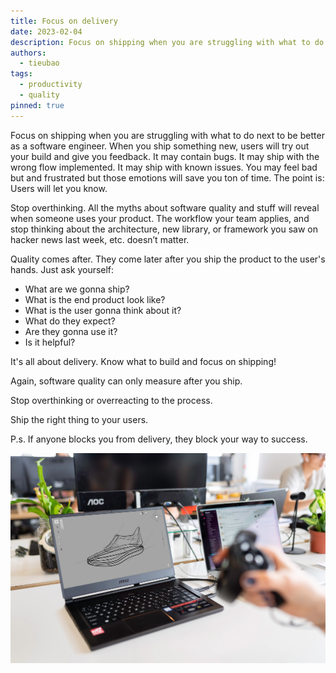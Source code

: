 ```yaml
---
title: Focus on delivery
date: 2023-02-04
description: Focus on shipping when you are struggling with what to do next to be better as a software engineer. When you ship something new, users will try out your build and give you feedback.
authors:
  - tieubao
tags:
  - productivity
  - quality
pinned: true
---
```


Focus on shipping when you are struggling with what to do next to be better as a software engineer. When you ship something new, users will try out your build and give you feedback. It may contain bugs. It may ship with the wrong flow implemented. It may ship with known issues. You may feel bad but and frustrated but those emotions will save you ton of time. The point is: Users will let you know.

Stop overthinking. All the myths about software quality and stuff will reveal when someone uses your product. The workflow your team applies, and stop thinking about the architecture, new library, or framework you saw on hacker news last week, etc. doesn’t matter.

Quality comes after. They come later after you ship the product to the user's hands. Just ask yourself:

- What are we gonna ship?
- What is the end product look like?
- What is the user gonna think about it?
- What do they expect?
- Are they gonna use it?
- Is it helpful?

It's all about delivery. Know what to build and focus on shipping!

Again, software quality can only measure after you ship.

Stop overthinking or overreacting to the process.

Ship the right thing to your users.

P.s. If anyone blocks you from delivery, they block your way to success.

![](assets/focus-on-software-delivery_b34c705f1ff97b2dceb3556cfeecf6a0_md5.webp)

